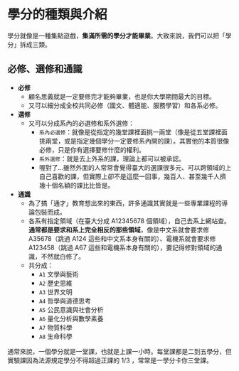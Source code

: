 # 學分的種類與介紹

學分就像是一種集點遊戲，**集滿所需的學分才能畢業**。大致來說，我們可以把「學分」拆成三類。

## 必修、選修和通識

- **必修**
  - 顧名思義就是一定要修完才能夠畢業，也是你大學期間最大的目標。
  - 又可以細分成全校共同必修（國文、體適能、服務學習）和各系必修。
- **選修**
  - 又可以分成系內的必選修和系外選修：
    - `系內必選修`：就像是從指定的幾堂課裡面挑一兩堂（像是從五堂課裡面挑兩堂，或是指定幾個學分一定要修系內開的課）。其實他的本質很像必修，只是你有選擇要修什麼的權利。
    - `系外選修`：就是去上外系的課，理論上都可以被承認。
    - 喔對了...雖然外面的人常常會覺得臺大的選課很多元、可以跨領域的上自己喜歡的課，但實際上卻不是這麼一回事，幾百人、甚至幾千人擠幾十個名額的課比比皆是。
- **通識**
  - 為了搞「通才」教育想出來的東西，許多通識其實就是一些專業課程的導論包裝而成。
  - 各系有指定領域（在臺大分成 A12345678 個領域），自己去系上網站查。**通常都是要求和系上完全相反的那些領域**，像是中文系就會要求修 A35678（跳過 A124 這些和中文系本身有關的）、電機系就會要求修 A123458（跳過 A67 這些和電機系本身有關的），要記得修對領域的通識，不然就白修了。
  - 共分成：  
    - `A1` 文學與藝術
    - `A2` 歷史思維
    - `A3` 世界文明
    - `A4` 哲學與道德思考
    - `A5` 公民意識與社會分析
    - `A6` 量化分析與數學素養
    - `A7` 物質科學
    - `A8` 生命科學

通常來說，一個學分就是一堂課，也就是上課一小時。每堂課都是二到五學分，但實驗課因為法源規定學分不得超過正課的 1/3 ，常常是一學分卡你三堂課。

